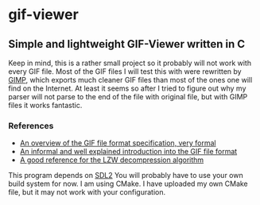 # gif-viewer
## Simple and lightweight GIF-Viewer written in C

Keep in mind, this is a rather small project so it probably will not work with every GIF file. Most of the GIF files I will test this with were rewritten by [GIMP](https://www.gimp.org/), which exports much cleaner GIF files than most of the ones one will find on the Internet. At least it seems so after I tried to figure out why my parser will not parse to the end of the file with original file, but with GIMP files it works fantastic.

### References
- [An overview of the GIF file format specification, very formal](https://www.fileformat.info/format/gif/egff.htm)
- [An informal and well explained introduction into the GIF file format](https://www.matthewflickinger.com/lab/whatsinagif/bits_and_bytes.asp)
- [A good reference for the LZW decompression algorithm](https://www.matthewflickinger.com/lab/whatsinagif/lzw_image_data.asp)

This program depends on [SDL2](https://www.libsdl.org/index.php)
You will probably have to use your own build system for now. I am using CMake. I have uploaded my own CMake file, but it may not work with your configuration.
